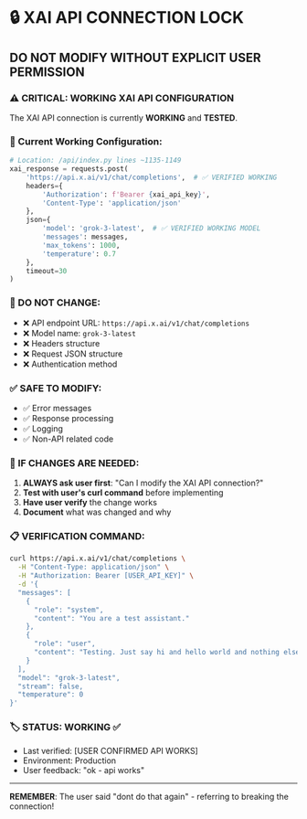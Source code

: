 # 🔒 XAI API CONNECTION LOCK
## DO NOT MODIFY WITHOUT EXPLICIT USER PERMISSION

### ⚠️ CRITICAL: WORKING XAI API CONFIGURATION
The XAI API connection is currently **WORKING** and **TESTED**.

### 📍 Current Working Configuration:
```python
# Location: /api/index.py lines ~1135-1149
xai_response = requests.post(
    'https://api.x.ai/v1/chat/completions',  # ✅ VERIFIED WORKING
    headers={
        'Authorization': f'Bearer {xai_api_key}',
        'Content-Type': 'application/json'
    },
    json={
        'model': 'grok-3-latest',  # ✅ VERIFIED WORKING MODEL
        'messages': messages,
        'max_tokens': 1000,
        'temperature': 0.7
    },
    timeout=30
)
```

### 🚫 DO NOT CHANGE:
- ❌ API endpoint URL: `https://api.x.ai/v1/chat/completions`
- ❌ Model name: `grok-3-latest`
- ❌ Headers structure
- ❌ Request JSON structure
- ❌ Authentication method

### ✅ SAFE TO MODIFY:
- ✅ Error messages
- ✅ Response processing
- ✅ Logging
- ✅ Non-API related code

### 🔧 IF CHANGES ARE NEEDED:
1. **ALWAYS ask user first**: "Can I modify the XAI API connection?"
2. **Test with user's curl command** before implementing
3. **Have user verify** the change works
4. **Document** what was changed and why

### 📋 VERIFICATION COMMAND:
```bash
curl https://api.x.ai/v1/chat/completions \
  -H "Content-Type: application/json" \
  -H "Authorization: Bearer [USER_API_KEY]" \
  -d '{
  "messages": [
    {
      "role": "system",
      "content": "You are a test assistant."
    },
    {
      "role": "user",
      "content": "Testing. Just say hi and hello world and nothing else."
    }
  ],
  "model": "grok-3-latest",
  "stream": false,
  "temperature": 0
}'
```

### 🏷️ STATUS: WORKING ✅
- Last verified: [USER CONFIRMED API WORKS]
- Environment: Production
- User feedback: "ok - api works"

---
**REMEMBER**: The user said "dont do that again" - referring to breaking the connection!
